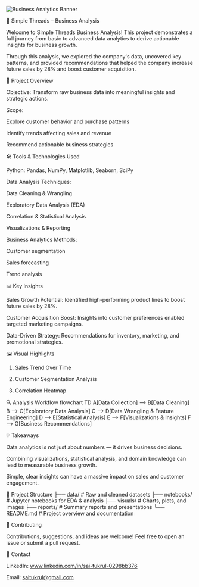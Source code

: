 ![Business Analytics Banner](https://via.placeholder.com/1000x200?text=Simple+Threads+Business+Analytics)


🧵 Simple Threads – Business Analysis

Welcome to Simple Threads Business Analysis! This project demonstrates a full journey from basic to advanced data analytics to derive actionable insights for business growth.

Through this analysis, we explored the company's data, uncovered key patterns, and provided recommendations that helped the company increase future sales by 28% and boost customer acquisition.

🚀 Project Overview

Objective: Transform raw business data into meaningful insights and strategic actions.

Scope:

Explore customer behavior and purchase patterns

Identify trends affecting sales and revenue

Recommend actionable business strategies

🛠️ Tools & Technologies Used

Python: Pandas, NumPy, Matplotlib, Seaborn, SciPy

Data Analysis Techniques:

Data Cleaning & Wrangling

Exploratory Data Analysis (EDA)

Correlation & Statistical Analysis

Visualizations & Reporting

Business Analytics Methods:

Customer segmentation

Sales forecasting

Trend analysis

📊 Key Insights

Sales Growth Potential: Identified high-performing product lines to boost future sales by 28%.

Customer Acquisition Boost: Insights into customer preferences enabled targeted marketing campaigns.

Data-Driven Strategy: Recommendations for inventory, marketing, and promotional strategies.

🖼️ Visual Highlights
1. Sales Trend Over Time

2. Customer Segmentation Analysis

3. Correlation Heatmap

🔍 Analysis Workflow
flowchart TD
    A[Data Collection] --> B[Data Cleaning]
    B --> C[Exploratory Data Analysis]
    C --> D[Data Wrangling & Feature Engineering]
    D --> E[Statistical Analysis]
    E --> F[Visualizations & Insights]
    F --> G[Business Recommendations]

💡 Takeaways

Data analytics is not just about numbers — it drives business decisions.

Combining visualizations, statistical analysis, and domain knowledge can lead to measurable business growth.

Simple, clear insights can have a massive impact on sales and customer engagement.

📂 Project Structure
├── data/                  # Raw and cleaned datasets
├── notebooks/             # Jupyter notebooks for EDA & analysis
├── visuals/               # Charts, plots, and images
├── reports/               # Summary reports and presentations
└── README.md              # Project overview and documentation

🤝 Contributing

Contributions, suggestions, and ideas are welcome! Feel free to open an issue or submit a pull request.

📧 Contact

LinkedIn: www.linkedin.com/in/sai-tukrul-0298bb376

Email: saitukrul@gmail.com
